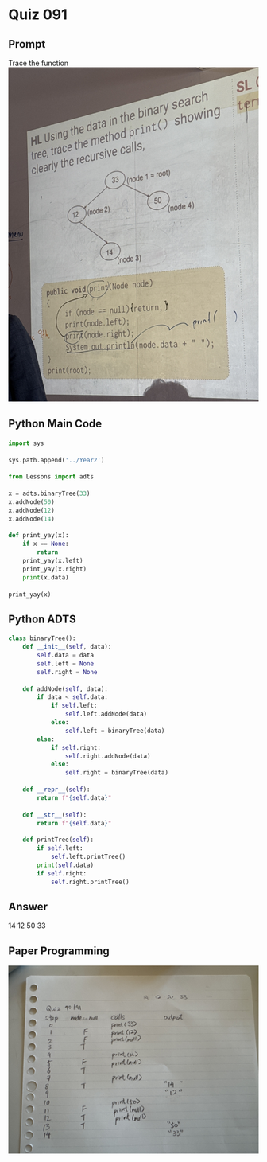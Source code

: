 # Quiz 091

## Prompt
Trace the function
![](../Assets/Quiz091_Q.jpeg)

## Python Main Code
```python
import sys

sys.path.append('../Year2')

from Lessons import adts

x = adts.binaryTree(33)
x.addNode(50)
x.addNode(12)
x.addNode(14)

def print_yay(x):
    if x == None:
        return
    print_yay(x.left)
    print_yay(x.right)
    print(x.data)

print_yay(x)
```

## Python ADTS
```python
class binaryTree():
    def __init__(self, data):
        self.data = data
        self.left = None
        self.right = None

    def addNode(self, data):
        if data < self.data:
            if self.left:
                self.left.addNode(data)
            else:
                self.left = binaryTree(data)
        else:
            if self.right:
                self.right.addNode(data)
            else:
                self.right = binaryTree(data)

    def __repr__(self):
        return f"{self.data}"

    def __str__(self):
        return f"{self.data}"

    def printTree(self):
        if self.left:
            self.left.printTree()
        print(self.data)
        if self.right:
            self.right.printTree()
```


## Answer
14 12 50 33

## Paper Programming
![Paper Programming](../Assets/Quiz091.jpeg)